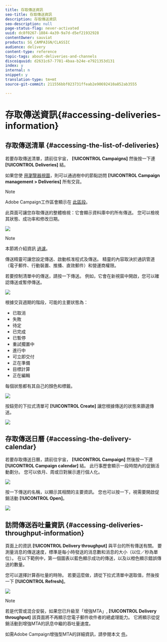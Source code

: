 ```yaml
---
title: 存取傳送資訊
seo-title: 存取傳送資訊
description: 存取傳送資訊
seo-description: null
page-status-flag: never-activated
uuid: dc8f0267-1884-4a39-9a7d-d5ef21932928
contentOwner: sauviat
products: SG_CAMPAIGN/CLASSIC
audience: delivery
content-type: reference
topic-tags: about-deliveries-and-channels
discoiquuid: d2631c67-7781-4baa-b24e-e7921353d131
index: y
internal: n
snippet: y
translation-type: tm+mt
source-git-commit: 211556bbf023731ffeab2e90692410a852ab3555

---
```



# 存取傳送資訊{#accessing-deliveries-information}

## 存取傳送清單 {#accessing-the-list-of-deliveries}

若要存取傳送清單，請前往宇宙， **[!UICONTROL Campaigns]** 然後按一下連 **[!UICONTROL Deliveries]** 結。

如果您使 [用瀏覽器視圖](../../platform/using/adobe-campaign-workspace.md#about-adobe-campaign-explorer)，則可以通過樹中的節點訪問 **[!UICONTROL Campaign management > Deliveries]** 所有交貨。

>[!NOTE]
>
>Adobe Campaign工作區會顯示在 [此區段](../../platform/using/adobe-campaign-workspace.md)。

此頁面可讓您存取傳送的整體檢視：它會顯示資料庫中的所有傳送。 您可以檢視其狀態、成功率和修改日期。

![](assets/d_ncs_user_filter_interface_delivery01.png)

>[!NOTE]
>
>本節將介紹資訊 [過濾](../../platform/using/filtering-options.md)。

傳送精靈可讓您設定傳送、啟動核准程式及傳送。 精靈的內容取決於通訊管道（電子郵件、行動裝置、推播、直效郵件）和營運商權限。

若要控制清單中的傳送，請按一下傳送。 例如，它會在新視窗中開啟，您可以確認傳送或暫停傳送。

![](assets/s_ncs_user_interface_delivery02.png)

根據交貨週期的階段，可能的主要狀態為：

* 已取消
* 失敗
* 待定
* 已完成
* 已暫停
* 重試擱置中
* 進行中
* 可立即交付
* 正在準備
* 目標計算
* 正在編輯

每個狀態都有其自己的顏色和標籤。

![](assets/s_ncs_user_status_campaigns_120.png)

按鈕旁的下拉式清單可 **[!UICONTROL Create]** 讓您根據傳送的狀態來篩選傳送。

![](assets/delivery_filter_status.png)

## 存取傳送日曆 {#accessing-the-delivery-calendar}

若要存取傳送日曆，請前往宇宙， **[!UICONTROL Campaign]** 然後按一下連 **[!UICONTROL Campaign calendar]** 結。 此行事歷會顯示一段時間內的促銷活動劃分。 您可以依月、周或日對展示進行個人化。

![](assets/s_ncs_user_interface_delivery04.png)

按一下傳送的名稱，以顯示其相關的主要資訊。 您也可以按一下，視需要開啟促銷活動 **[!UICONTROL Open]**。

![](assets/s_ncs_user_interface_delivery05.png)

## 訪問傳送吞吐量資訊 {#accessing-deliveries-throughput-information}

頁面上的資訊 **[!UICONTROL Delivery throughput]** 與平台的所有傳送有關。 要測量消息的傳送速度，標準是每小時發送的消息數和消息的大小（以位／秒為單位）。 在以下範例中，第一個圖表以藍色顯示成功的傳送，以及以橙色顯示錯誤傳送的數量。

您可以選擇計算吞吐量的時隙。 若要這麼做，請從下拉式清單中選取值，然後按一下 **[!UICONTROL Refresh]**。

![](assets/s_ncs_user_interface_delivery06.png)

>[!NOTE]
>
>若是代管或混合安裝，如果您已升級至「增強MTA」, **[!UICONTROL Delivery throughput]** 該頁面將不再顯示您電子郵件收件者的總處理能力。 它將顯示從促銷活動到增強MTA的訊息中繼的吞吐量速度。
>
>如需Adobe Campaign增強型MTA的詳細資訊，請參閱本文 [件](https://helpx.adobe.com/campaign/kb/campaign-enhanced-mta.html)。